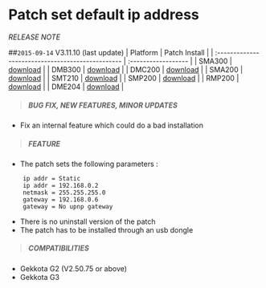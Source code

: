 # Patch set default ip address
*RELEASE NOTE*

##`2015-09-14` V3.11.10 (last update)
|              Platform                             |    Patch Install    |
| :------------------------------------------------ | :------------------ |
| SMA300 | [download](https://github.com/innes-labs/archives/blob/main/downloads/patch-set-default-ip-address/set%20default%20ip%20address-sma300-patch-3.11.10.frm) |
| DMB300 | [download](https://github.com/innes-labs/archives/blob/main/downloads/patch-set-default-ip-address/set%20default%20ip%20address-dmb300-patch-3.11.10.frm) |
| DMC200 | [download](https://github.com/innes-labs/archives/blob/main/downloads/patch-set-default-ip-address/set%20default%20ip%20address-dmc200-patch-3.11.10.frm) |
| SMA200 | [download](https://github.com/innes-labs/archives/blob/main/downloads/patch-set-default-ip-address/set%20default%20ip%20address-sma200-patch-3.11.10.frm) |
| SMT210 | [download](https://github.com/innes-labs/archives/blob/main/downloads/patch-set-default-ip-address/set%20default%20ip%20address-smt210-patch-3.11.10.frm) |
| SMP200 | [download](https://github.com/innes-labs/archives/blob/main/downloads/patch-set-default-ip-address/set%20default%20ip%20address-smp200-patch-3.11.10.frm) |
| RMP200 | [download](https://github.com/innes-labs/archives/blob/main/downloads/patch-set-default-ip-address/set%20default%20ip%20address-rmp200-patch-3.11.10.frm) |
| DME204 | [download](https://github.com/innes-labs/archives/blob/main/downloads/patch-set-default-ip-address/set%20default%20ip%20address-dme204-patch-3.11.10.frm) |


>##### **BUG FIX, NEW FEATURES, MINOR UPDATES**
- Fix an internal feature which could do a bad installation
>##### **FEATURE**
- The patch sets the following parameters :
```
	ip addr = Static
	ip addr = 192.168.0.2
	netmask = 255.255.255.0
	gateway = 192.168.0.6
	gateway = No upnp gateway
```
- There is no uninstall version of the patch
- The patch has to be installed through an usb dongle

>##### **COMPATIBILITIES**
- Gekkota G2 (V2.50.75 or above)
- Gekkota G3
